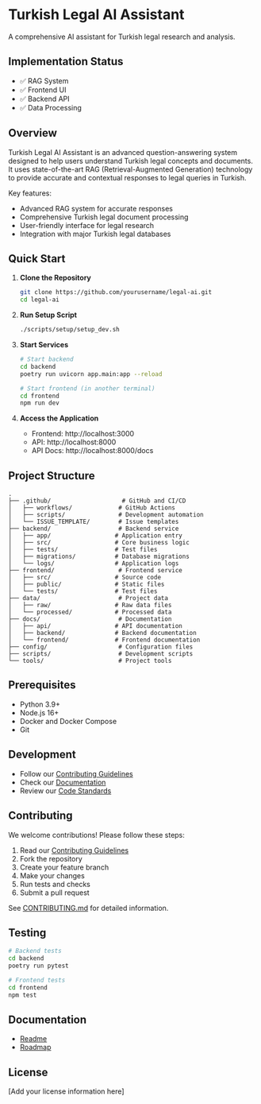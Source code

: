# Turkish Legal AI Assistant

A comprehensive AI assistant for Turkish legal research and analysis.

## Implementation Status

- ✅ RAG System
- ✅ Frontend UI
- ✅ Backend API
- ✅ Data Processing

## Overview

Turkish Legal AI Assistant is an advanced question-answering system designed to help users understand Turkish legal concepts and documents. It uses state-of-the-art RAG (Retrieval-Augmented Generation) technology to provide accurate and contextual responses to legal queries in Turkish.

Key features:

- Advanced RAG system for accurate responses
- Comprehensive Turkish legal document processing
- User-friendly interface for legal research
- Integration with major Turkish legal databases

## Quick Start

1. **Clone the Repository**

   ```bash
   git clone https://github.com/yourusername/legal-ai.git
   cd legal-ai
   ```

2. **Run Setup Script**

   ```bash
   ./scripts/setup/setup_dev.sh
   ```

3. **Start Services**

   ```bash
   # Start backend
   cd backend
   poetry run uvicorn app.main:app --reload

   # Start frontend (in another terminal)
   cd frontend
   npm run dev
   ```

4. **Access the Application**
   - Frontend: http://localhost:3000
   - API: http://localhost:8000
   - API Docs: http://localhost:8000/docs

## Project Structure

```
.
├── .github/                    # GitHub and CI/CD
│   ├── workflows/             # GitHub Actions
│   ├── scripts/               # Development automation
│   └── ISSUE_TEMPLATE/        # Issue templates
├── backend/                   # Backend service
│   ├── app/                  # Application entry
│   ├── src/                  # Core business logic
│   ├── tests/                # Test files
│   ├── migrations/           # Database migrations
│   └── logs/                 # Application logs
├── frontend/                  # Frontend service
│   ├── src/                  # Source code
│   ├── public/               # Static files
│   └── tests/                # Test files
├── data/                      # Project data
│   ├── raw/                  # Raw data files
│   └── processed/            # Processed data
├── docs/                      # Documentation
│   ├── api/                  # API documentation
│   ├── backend/              # Backend documentation
│   └── frontend/             # Frontend documentation
├── config/                    # Configuration files
├── scripts/                   # Development scripts
└── tools/                     # Project tools
```

## Prerequisites

- Python 3.9+
- Node.js 16+
- Docker and Docker Compose
- Git

## Development

- Follow our [Contributing Guidelines](CONTRIBUTING.md)
- Check our [Documentation](docs/)
- Review our [Code Standards](CONTRIBUTING.md#code-standards)

## Contributing

We welcome contributions! Please follow these steps:

1. Read our [Contributing Guidelines](CONTRIBUTING.md)
2. Fork the repository
3. Create your feature branch
4. Make your changes
5. Run tests and checks
6. Submit a pull request

See [CONTRIBUTING.md](CONTRIBUTING.md) for detailed information.

## Testing

```bash
# Backend tests
cd backend
poetry run pytest

# Frontend tests
cd frontend
npm test
```

## Documentation

- [Readme](docs/README.md)
- [Roadmap](docs/ROADMAP.md)

## License

[Add your license information here]
